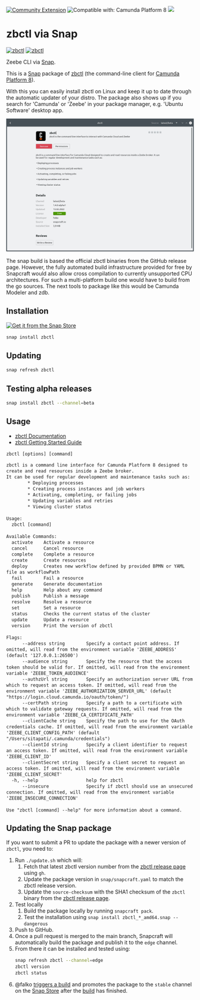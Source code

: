 [![Community Extension](https://img.shields.io/badge/Community%20Extension-An%20open%20source%20community%20maintained%20project-FF4700)](https://github.com/camunda-community-hub/community)
![Compatible with: Camunda Platform 8](https://img.shields.io/badge/Compatible%20with-Camunda%20Platform%208-0072Ce)
[![](https://img.shields.io/badge/Lifecycle-Incubating-blue)](https://github.com/Camunda-Community-Hub/community/blob/main/extension-lifecycle.md#incubating-)

# zbctl via Snap

[![zbctl](https://snapcraft.io/zbctl/badge.svg)](https://snapcraft.io/zbctl)
[![zbctl](https://snapcraft.io/zbctl/trending.svg?name=0)](https://snapcraft.io/zbctl)

Zeebe CLI via [Snap](https://snapcraft.io/).

This is a [Snap](https://snapcraft.io/about) package of
[zbctl](https://github.com/camunda-community-hub/zeebe-client-go/edit/main/cmd/zbctl/zbctl.md) (the command-line client for [Camunda Platform 8](https://camunda.com)).

With this you can easily install zbctl on Linux and keep it up to date through the automatic updater of your distro. The package also shows up if you search for 'Camunda' or 'Zeebe' in your package manager, e.g. 'Ubuntu Software' desktop app.

![Screenshot showing zbctl in the Ubuntu Software app](screen.jpg)

The snap build is based the official zbctl binaries from the GitHub release page. However, the fully automated build infrastructure provided for free by Snapcraft would also allow cross compilation to currently unsupported CPU architectures. For such a multi-platform build one would have to build from the go sources. The next tools to package like this would be Camunda Modeler and zdb.

## Installation

[![Get it from the Snap Store](https://snapcraft.io/static/images/badges/en/snap-store-black.svg)](https://snapcraft.io/zbctl)

```sh
snap install zbctl
```

## Updating

```sh
snap refresh zbctl
```

## Testing alpha releases

```sh
snap install zbctl --channel=beta
```

## Usage

* [zbctl Documentation](https://github.com/camunda-community-hub/zeebe-client-go/edit/main/cmd/zbctl/zbctl.md)
* [zbctl Getting Started Guide](https://github.com/camunda-community-hub/zeebe-client-go/edit/main/cmd/zbctl/cli-get-started.md)

```
zbctl [options] [command]
```

```
zbctl is a command line interface for Camunda Platform 8 designed to create and read resources inside a Zeebe broker.
It can be used for regular development and maintenance tasks such as:
        * Deploying processes
        * Creating process instances and job workers
        * Activating, completing, or failing jobs
        * Updating variables and retries
        * Viewing cluster status

Usage:
  zbctl [command]

Available Commands:
  activate    Activate a resource
  cancel      Cancel resource
  complete    Complete a resource
  create      Create resources
  deploy      Creates new workflow defined by provided BPMN or YAML file as workflowPath
  fail        Fail a resource
  generate    Generate documentation
  help        Help about any command
  publish     Publish a message
  resolve     Resolve a resource
  set         Set a resource
  status      Checks the current status of the cluster
  update      Update a resource
  version     Print the version of zbctl

Flags:
      --address string        Specify a contact point address. If omitted, will read from the environment variable 'ZEEBE_ADDRESS' (default '127.0.0.1:26500')
      --audience string       Specify the resource that the access token should be valid for. If omitted, will read from the environment variable 'ZEEBE_TOKEN_AUDIENCE'
      --authzUrl string       Specify an authorization server URL from which to request an access token. If omitted, will read from the environment variable 'ZEEBE_AUTHORIZATION_SERVER_URL' (default "https://login.cloud.camunda.io/oauth/token/")
      --certPath string       Specify a path to a certificate with which to validate gateway requests. If omitted, will read from the environment variable 'ZEEBE_CA_CERTIFICATE_PATH'
      --clientCache string    Specify the path to use for the OAuth credentials cache. If omitted, will read from the environment variable 'ZEEBE_CLIENT_CONFIG_PATH' (default "/Users/sitapati/.camunda/credentials")
      --clientId string       Specify a client identifier to request an access token. If omitted, will read from the environment variable 'ZEEBE_CLIENT_ID'
      --clientSecret string   Specify a client secret to request an access token. If omitted, will read from the environment variable 'ZEEBE_CLIENT_SECRET'
  -h, --help                  help for zbctl
      --insecure              Specify if zbctl should use an unsecured connection. If omitted, will read from the environment variable 'ZEEBE_INSECURE_CONNECTION'

Use "zbctl [command] --help" for more information about a command.
```

## Updating the Snap package

If you want to submit a PR to update the package with a newer version of `zbctl`, you need to:

1. Run `./update.sh` which will:
    1. Fetch that latest zbctl version number from the [zbctl release page](https://github.com/camunda-community-hub/zeebe-client-go/releases) using `gh`.
    1. Update the package version in `snap/snapcraft.yaml` to match the zbctl release version.
    1. Update the `source-checksum` with the SHA1 checksum of the `zbctl` binary from the [zbctl release page](https://github.com/camunda-community-hub/zeebe-client-go/releases).
1. Test locally
    1. Build the package locally by running `snapcraft pack`.
    1. Test the installation using `snap install zbctl_*_amd64.snap --dangerous`
1. Push to GitHub.
1. Once a pull request is merged to the main branch, Snapcraft will automatically build the package and publish it to the `edge` channel.
1. From there it can be installed and tested using:
    ```sh
    snap refresh zbctl --channel=edge
    zbctl version
    zbctl status
    ```
1. @falko [triggers a build](https://snapcraft.io/zbctl/builds) and promotes the package to the `stable` channel on the [Snap Store](https://snapcraft.io/zbctl/releases) after the [build](https://snapcraft.io/zbctl/builds) has finished.
